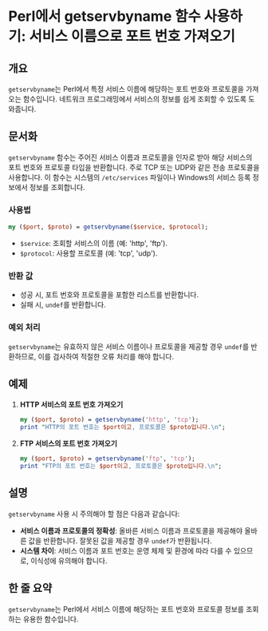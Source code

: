 <!--
Meta Description: # Perl에서 getservbyname 함수 사용하기: 서비스 이름으로 포트 번호 가져오기 ## 개요 `getservbyname`는 Perl에서 특정 서비스 이름에 해당하는 포트 번호와 프로토콜을 가져오는 함수입니다. 네트워크 프로그래밍에서 서비스의 정보를 쉽게 조회...
Meta Keywords: getservbyname, 서비스, 프로토콜을, 서비스의, 번호와
-->

# Perl에서 getservbyname 함수 사용하기: 서비스 이름으로 포트 번호 가져오기

## 개요
`getservbyname`는 Perl에서 특정 서비스 이름에 해당하는 포트 번호와 프로토콜을 가져오는 함수입니다. 네트워크 프로그래밍에서 서비스의 정보를 쉽게 조회할 수 있도록 도와줍니다.

## 문서화
`getservbyname` 함수는 주어진 서비스 이름과 프로토콜을 인자로 받아 해당 서비스의 포트 번호와 프로토콜 타입을 반환합니다. 주로 TCP 또는 UDP와 같은 전송 프로토콜을 사용합니다. 이 함수는 시스템의 `/etc/services` 파일이나 Windows의 서비스 등록 정보에서 정보를 조회합니다.

### 사용법
```perl
my ($port, $proto) = getservbyname($service, $protocol);
```

- `$service`: 조회할 서비스의 이름 (예: 'http', 'ftp').
- `$protocol`: 사용할 프로토콜 (예: 'tcp', 'udp').

### 반환 값
- 성공 시, 포트 번호와 프로토콜을 포함한 리스트를 반환합니다.
- 실패 시, `undef`를 반환합니다.

### 예외 처리
`getservbyname`는 유효하지 않은 서비스 이름이나 프로토콜을 제공할 경우 `undef`를 반환하므로, 이를 검사하여 적절한 오류 처리를 해야 합니다.

## 예제
1. **HTTP 서비스의 포트 번호 가져오기**
    ```perl
    my ($port, $proto) = getservbyname('http', 'tcp');
    print "HTTP의 포트 번호는 $port이고, 프로토콜은 $proto입니다.\n";
    ```

2. **FTP 서비스의 포트 번호 가져오기**
    ```perl
    my ($port, $proto) = getservbyname('ftp', 'tcp');
    print "FTP의 포트 번호는 $port이고, 프로토콜은 $proto입니다.\n";
    ```

## 설명
`getservbyname` 사용 시 주의해야 할 점은 다음과 같습니다:

- **서비스 이름과 프로토콜의 정확성**: 올바른 서비스 이름과 프로토콜을 제공해야 올바른 값을 반환합니다. 잘못된 값을 제공할 경우 `undef`가 반환됩니다.
- **시스템 차이**: 서비스 이름과 포트 번호는 운영 체제 및 환경에 따라 다를 수 있으므로, 이식성에 유의해야 합니다.

## 한 줄 요약
`getservbyname`는 Perl에서 서비스 이름에 해당하는 포트 번호와 프로토콜 정보를 조회하는 유용한 함수입니다.